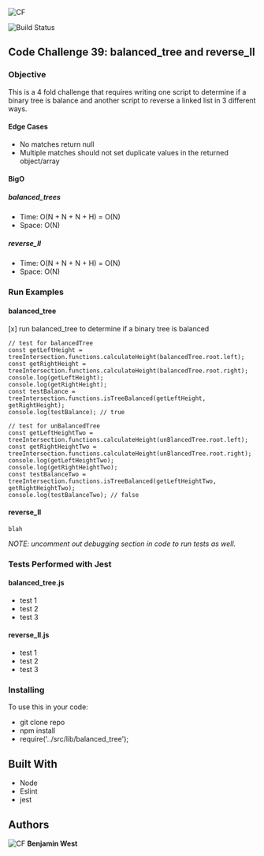 ![CF](./src/lib/assests/reverse_ll.jpg) 

![Build Status](https://travis-ci.com/bgwest/coding-challenges.svg?branch=balanced_tree_and_reverse_ll)

## Code Challenge 39: balanced_tree and reverse_ll

### Objective
This is a 4 fold challenge that requires writing one script to determine if a binary tree is balance and another script to reverse a linked list in 3 different ways.

#### Edge Cases
* No matches return null
* Multiple matches should not set duplicate values in the returned object/array

#### BigO

##### balanced_trees

- Time: O(N + N + N + H) = O(N)
- Space: O(N)

##### reverse_ll

- Time: O(N + N + N + H) = O(N)
- Space: O(N)

### Run Examples

#### balanced_tree

[x] run balanced_tree to determine if a binary tree is balanced
```
// test for balancedTree
const getLeftHeight = treeIntersection.functions.calculateHeight(balancedTree.root.left);
const getRightHeight = treeIntersection.functions.calculateHeight(balancedTree.root.right);
console.log(getLeftHeight);
console.log(getRightHeight);
const testBalance = treeIntersection.functions.isTreeBalanced(getLeftHeight, getRightHeight);
console.log(testBalance); // true

// test for unBalancedTree
const getLeftHeightTwo = treeIntersection.functions.calculateHeight(unBlancedTree.root.left);
const getRightHeightTwo = treeIntersection.functions.calculateHeight(unBlancedTree.root.right);
console.log(getLeftHeightTwo);
console.log(getRightHeightTwo);
const testBalanceTwo = treeIntersection.functions.isTreeBalanced(getLeftHeightTwo, getRightHeightTwo);
console.log(testBalanceTwo); // false
```

#### reverse_ll

```
blah
```

*NOTE: uncomment out debugging section in code to run tests as well.*

### Tests Performed with Jest

#### balanced_tree.js
- test 1
- test 2
- test 3

#### reverse_ll.js
- test 1
- test 2
- test 3

### Installing

To use this in your code:

- git clone repo 
- npm install 
- require('../src/lib/balanced_tree');

## Built With

* Node
* Eslint
* jest

## Authors

![CF](http://i.imgur.com/7v5ASc8.png) **Benjamin West** 
